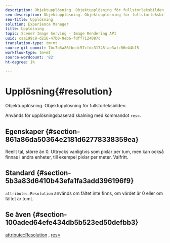 ```yaml
---
description: Objektupplösning. Objektupplösning för fullstorleksbilden.
seo-description: Objektupplösning. Objektupplösning för fullstorleksbilden.
seo-title: Upplösning
solution: Experience Manager
title: Upplösning
topic: Scene7 Image Serving - Image Rendering API
uuid: caa199c8-d216-47b0-9eb6-fdff7124087c
translation-type: tm+mt
source-git-commit: 7bc7b3a86fbcdc57cfdc31745fae3afc06e44b15
workflow-type: tm+mt
source-wordcount: '82'
ht-degree: 1%

---
```



# Upplösning{#resolution}

Objektupplösning. Objektupplösning för fullstorleksbilden.

Används för upplösningsbaserad skalning med kommandot `res=`.

## Egenskaper {#section-861a86da50364e2181d62778338359ea}

Reellt tal, större än 0. Uttrycks vanligtvis som pixlar per tum, men kan också finnas i andra enheter, till exempel pixlar per meter. Valfritt.

## Standard {#section-5b3a83d6410b43efa1fa3add396196f9}

`attribute::Resolution` används om fältet inte finns, om värdet är 0 eller om fältet är tomt.

## Se även {#section-100aded64efe434db5b523ed50defbb3}

[attribute::Resolution](../../../../../../is-api/image-catalog/image-serving-api-ref/c-image-catalog-reference/c-attributes-reference/r-resolution.md#reference-2c066a2cc9b04b4ea0c8ae9476e853b4) ,  [res=](../../../../../../is-api/http-ref/image-serving-api-ref/c-http-protocol-reference/c-command-reference/r-res.md#reference-3d6fe416801148dea0f786f2b5169e55)
